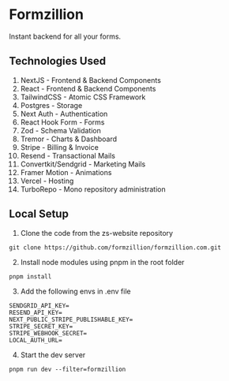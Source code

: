# Formzillion

Instant backend for all your forms.

## Technologies Used

1. NextJS - Frontend & Backend Components
2. React - Frontend & Backend Components
3. TailwindCSS - Atomic CSS Framework
4. Postgres - Storage
5. Next Auth - Authentication
6. React Hook Form - Forms
7. Zod - Schema Validation
8. Tremor - Charts & Dashboard
9. Stripe - Billing & Invoice
10. Resend - Transactional Mails
11. Convertkit/Sendgrid - Marketing Mails
12. Framer Motion - Animations
13. Vercel - Hosting
14. TurboRepo - Mono repository administration

## Local Setup

1. Clone the code from the zs-website repository

```
git clone https://github.com/formzillion/formzillion.com.git
```

2. Install node modules using pnpm in the root folder

```
pnpm install
```

3. Add the following envs in .env file

```
SENDGRID_API_KEY=
RESEND_API_KEY=
NEXT_PUBLIC_STRIPE_PUBLISHABLE_KEY=
STRIPE_SECRET_KEY=
STRIPE_WEBHOOK_SECRET=
LOCAL_AUTH_URL=
```

4. Start the dev server

```
pnpm run dev --filter=formzillion
```

